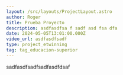 ```yaml
---
layout: /src/layouts/ProjectLayout.astro
author: Roger
title: Prueba Proyecto
description: asdfasdfsa f sadf asd fsa dfa
date: 2024-05-05T13:01:00.000Z
video_url: asdfasdfsadf
type: project_etwinning
tag: tag_educacion-superior
---
```

sadfasdfsadfsadfasdfdsaf
